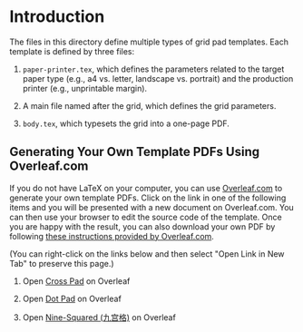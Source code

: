 # Introduction

The files in this directory define multiple types of grid pad templates. Each
template is defined by three files:

1. `paper-printer.tex`, which defines the parameters related to the target paper
   type (e.g., a4 vs. letter, landscape vs. portrait) and the production printer
   (e.g., unprintable margin).

2. A main file named after the grid, which defines the grid parameters.

3. `body.tex`, which typesets the grid into a one-page PDF.

## Generating Your Own Template PDFs Using Overleaf.com

If you do not have LaTeX on your computer, you can use
[Overleaf.com](https://overleaf.com) to generate your own template PDFs. Click on the
link in one of the following items and you will be presented with a new document on
Overleaf.com. You can then use your browser to edit the source code of the template.
Once you are happy with the result, you can also download your own PDF by following
[these instructions provided by
Overleaf.com](https://www.overleaf.com/learn/how-to/Exporting_your_work_from_Overleaf).

(You can right-click on the links below and then select "Open Link in New Tab"
to preserve this page.)

1. Open [Cross
   Pad](https://www.overleaf.com/docs?engine=xelatex&snip_uri[]=https://raw.githubusercontent.com/maverickwoo/paperpad-templates/alpha/gridpad/body.tex&snip_uri[]=https://raw.githubusercontent.com/maverickwoo/paperpad-templates/alpha/gridpad/crosspad.tex&snip_uri[]=https://raw.githubusercontent.com/maverickwoo/paperpad-templates/alpha/gridpad/paper-printer.tex)
   on Overleaf

2. Open [Dot
   Pad](https://www.overleaf.com/docs?engine=xelatex&snip_uri[]=https://raw.githubusercontent.com/maverickwoo/paperpad-templates/alpha/gridpad/body.tex&snip_uri[]=https://raw.githubusercontent.com/maverickwoo/paperpad-templates/alpha/gridpad/dotpad.tex&snip_uri[]=https://raw.githubusercontent.com/maverickwoo/paperpad-templates/alpha/gridpad/paper-printer.tex)
   on Overleaf

3. Open [Nine-Squared
   (九宫格)](https://www.overleaf.com/docs?engine=xelatex&snip_uri[]=https://raw.githubusercontent.com/maverickwoo/paperpad-templates/alpha/gridpad/body.tex&snip_uri[]=https://raw.githubusercontent.com/maverickwoo/paperpad-templates/alpha/gridpad/nine-squared.tex&snip_uri[]=https://raw.githubusercontent.com/maverickwoo/paperpad-templates/alpha/gridpad/paper-printer.tex)
   on Overleaf

